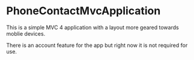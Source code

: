 PhoneContactMvcApplication
==========================

This is a simple MVC 4 application with a layout more geared towards moblie devices.

There is an account feature for the app but right now it is not required for use.
